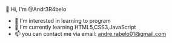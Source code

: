 👋 Hi, I'm @Andr3R4belo
  - 👀 I'm interested in learning to program
  - 🌱 I'm currently learning HTML5,CSS3,JavaScript
  - 📫 you can contact me via email: andre.rabelo01@gmail.com
  <!---
  Andr3R4belo/Andr3R4belo is a ✨ special ✨ repository because its `README.md` (this file) appears in your GitHub profile.
  You can click the Preview link to take a look at your changes.
  -
